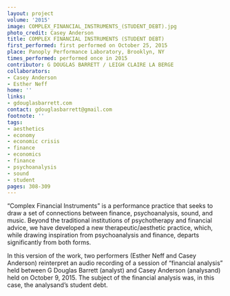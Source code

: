 ```yaml
---
layout: project
volume: '2015'
image: COMPLEX_FINANCIAL_INSTRUMENTS_(STUDENT_DEBT).jpg
photo_credit: Casey Anderson
title: COMPLEX FINANCIAL INSTRUMENTS (STUDENT DEBT)
first_performed: first performed on October 25, 2015
place: Panoply Performance Laboratory, Brooklyn, NY
times_performed: performed once in 2015
contributor: G DOUGLAS BARRETT / LEIGH CLAIRE LA BERGE
collaborators:
- Casey Anderson
- Esther Neff
home: ''
links:
- gdouglasbarrett.com
contact: gdouglasbarrett@gmail.com
footnote: ''
tags:
- aesthetics
- economy
- economic crisis
- finance
- economics
- finance
- psychoanalysis
- sound
- student
pages: 308-309
---
```


“Complex Financial Instruments” is a performance practice that seeks to draw a set of connections between finance, psychoanalysis, sound, and music. Beyond the traditional institutions of psychotherapy and financial advice, we have developed a new therapeutic/aesthetic practice, which, while drawing inspiration from psychoanalysis and finance, departs significantly from both forms.

In this version of the work, two performers (Esther Neff and Casey Anderson) reinterpret an audio recording of a session of “financial analysis” held between G Douglas Barrett (analyst) and Casey Anderson (analysand) held on October 9, 2015. The subject of the financial analysis was, in this case, the analysand’s student debt.
